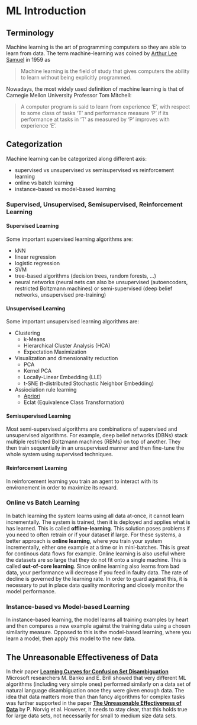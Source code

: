 # ML Introduction
## Terminology
Machine learning is the art of programming computers so they are able to learn from data. 
The term machine-learning was coined by [Arthur Lee Samuel](https://en.wikipedia.org/wiki/Arthur_Samuel) in 1959 as
> Machine learning is the field of study that gives computers the ability to learn without being explicitly programmed.

Nowadays, the most widely used definition of machine learning is that of Carnegie Mellon University Professor 
Tom Mitchell: 
> A computer program is said to learn from experience ‘E’, with respect to some class of tasks ‘T’ and performance measure ‘P’ if 
> its performance at tasks in ‘T’ as measured by ‘P’ improves with experience ‘E’.

## Categorization
Machine learning can be categorized along different axis:
* supervised vs unsupervised vs semisupervised vs reinforcement learning
* online vs batch learning
* instance-based vs model-based learning

### Supervised, Unsupervised, Semisupervised, Reinforcement Learning
#### Supervised Learning
Some important supervised learning algorithms are:
* kNN
* linear regression
* logistic regression
* SVM
* tree-based algorithms (decision trees, random forests, ...)
* neural networks (neural nets can also be unsupervised (autoencoders, restricted Boltzmann machines) or semi-supervised (deep belief networks, unsupervised pre-training)

#### Unsupervised Learning
Some important unsupervised learning algorithms are:
* Clustering
  * k-Means
  * Hierarchical Cluster Analysis (HCA)
  * Expectation Maximization
* Visualization and dimensionality reduction
  * PCA
  * Kernel PCA
  * Locally-Linear Embedding (LLE)
  * t-SNE (t-distributed Stochastic Neighbor Embedding)
* Assiociation rule learning
  * [Apriori](https://en.wikipedia.org/wiki/Apriori_algorithm)
  * Eclat (Equivalence Class Transformation)
  
#### Semisupervised Learning
Most semi-supervised algorithms are combinations of supervised and unsupervised algorithms. For example, deep belief networks (DBNs) stack
multiple restricted Boltzmann machines (RBMs) on top of another. They then train sequentially in an unsupervised manner and then fine-tune
the whole system using supervised techniques.

#### Reinforcement Learning
In reinforcement learning you train an agent to interact with its environement in order to maximize its reward. 

### Online vs Batch Learning
In batch learning the system learns using all data at-once, it cannot learn incrementally. The system is trained, then it is deployed and applies what is has learned. This is called **offline-learning**. This solution poses problems if you need to often retrain or if your dataset if large. For these systems, a better approach is **online learning**, where you train your system incrementally, either one example at a time or in mini-batches. This is great for continous data flows for example. Online learning is also useful where the datasets are so large that they do not fit onto a single machine. This is called **out-of-core learning**. Since online learning also learns from bad data, your performance will decrease if you feed in faulty data. The rate of decline is governed by the learning rate. In order to guard against this, it is necessary to put in place data quality monitoring and closely monitor the model performance. 

### Instance-based vs Model-based Learning
In instance-based learning, the model learns all training examples by heart and then compares a new example against the training data using a chosen similarity measure. Opposed to this is the model-based learning, where you learn a model, then apply this model to the new data.  

## The Unreasonable Effectiveness of Data
In their paper [**Learning Curves for Confusion Set Disambiguation**](http://homl.info/6) Microsoft researchers M. Banko and E. Brill showed that very different ML algorithms (including very simple ones) performed similarly on a data set of natural language disambiguation once they were given enough data. The idea that data matters more than than fancy algorithms for complex tasks was further supported in the paper [**The Unreasonable Effectiveness of Data**](http://homl.info/7) by P. Norvig et al. However, it needs to stay clear, that this holds true for large data sets, not necessarily for small to medium size data sets. 

